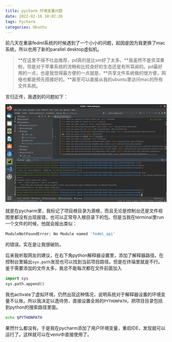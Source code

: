 ```yaml
---
title: pycharm 环境变量问题
date: 2022-02-16 10:02:26
tags: Pycharm
categories: Ubuntu
---
```


前几天在重装fedml系统的时候遇到了一个小小的问题，起因是因为我更换了mac系统，所以也用了新的parallel desktop虚拟机。

> **在这里不得不吐血推荐，pd真的是比vm好了太多。**我虽然不是资深果粉，但是对于苹果系统的流畅和比较良好的生态还是有所耳闻的。pd最好用的一点，也是我觉得最方便的一点就是，**共享文件系统做的很方便，网络也都是预先搭接好的。**甚至可以直接从我的ubuntu里访问mac的所有文件系统。

言归正传，我遇到的问题如下：

![](https://raw.githubusercontent.com/wenqi-wang20/img/main/blog/20220215183333.png)

就是在pycharm里，我标记了项目根目录为源根，而且无论是控制台还是文件视图里都没有出现报错，也可以正常导入根目录下的包。但是当我在terminal里run一个文件的时候，他就会报出类似：

```bash
ModuleNotFoundError: No Module named 'fedml_api'
```

的错误。实在是让我很破防。

后来我听取网友的建议，在右下角python解释器设置里，添加了解释器路径。在控制台里输出`sys.path`发现也可以找到当前项目路径。但是在终端里就是不行。鉴于需要添加的文件太多，我总不能每次都在文件前面加入

```python
import sys
sys.path.append()
```

我也activate了虚拟环境，仍然出现这种情况，说明系统对于解释器设置的环境变量不认账。所以我决定以逸待劳，直接设置全局的`PYTHONPATH`，把项目目录包括到python的搜索路径里面。

```bash
echo $PYTHONPATH
```

果然什么都没有。于是我在pycharm添加了用户环境变量，重启IDE，发现就可以运行了。这样就可以在venv中直接使用了。

